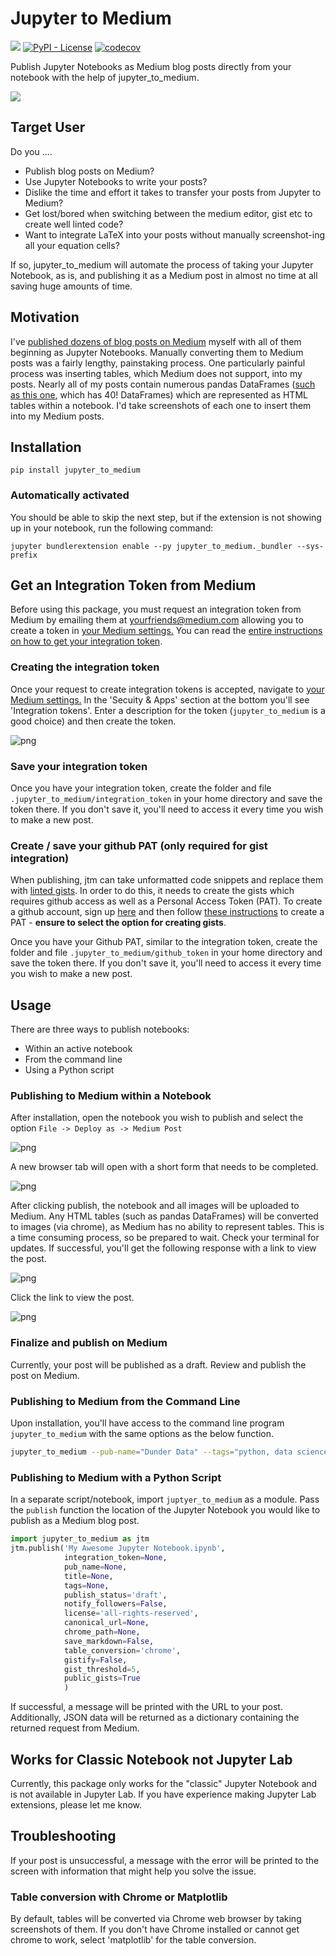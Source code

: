 # Jupyter to Medium

[![](https://img.shields.io/pypi/v/jupyter_to_medium)](https://pypi.org/project/jupyter_to_medium)
[![PyPI - License](https://img.shields.io/pypi/l/jupyter_to_medium)](LICENSE)
[![codecov](https://codecov.io/gh/dexplo/jupyter_to_medium/branch/master/graph/badge.svg?token=948J8ECAQT)](https://codecov.io/gh/dexplo/jupyter_to_medium)

Publish Jupyter Notebooks as Medium blog posts directly from your notebook with the help of jupyter_to_medium.

![](https://raw.githubusercontent.com/dexplo/jupyter_to_medium/master/docs/images/social_share_small.png)

## Target User

Do you ....

* Publish blog posts on Medium?
* Use Jupyter Notebooks to write your posts?
* Dislike the time and effort it takes to transfer your posts from Jupyter to Medium?
* Get lost/bored when switching between the medium editor, gist etc to create well linted code?
* Want to integrate LaTeX into your posts without manually screenshot-ing all your equation cells?

If so, jupyter_to_medium will automate the process of taking your Jupyter Notebook, as is, and publishing it as a Medium post in almost no time at all saving huge amounts of time.

## Motivation

I've [published dozens of blog posts on Medium][0] myself with all of them beginning as Jupyter Notebooks. Manually converting them to Medium posts was a fairly lengthy, painstaking process. One particularly painful process was inserting tables, which Medium does not support, into my posts. Nearly all of my posts contain numerous pandas DataFrames ([such as this one][1], which has 40! DataFrames) which are represented as HTML tables within a notebook. I'd take screenshots of each one to insert them into my Medium posts.

[0]: http://medium.com/dunder-data
[1]: https://medium.com/dunder-data/selecting-subsets-of-data-in-pandas-6fcd0170be9c

## Installation

`pip install jupyter_to_medium`

### Automatically activated

You should be able to skip the next step, but if the extension is not showing up in your notebook, run the following command:

`jupyter bundlerextension enable --py jupyter_to_medium._bundler --sys-prefix`

## Get an Integration Token from Medium

Before using this package, you must request an integration token from Medium by emailing them at <a href="mailto:yourfriends@medium.com">yourfriends@medium.com</a> allowing you to create a token in <a href="https://medium.com/me/settings">your Medium settings.</a> You can read the [entire instructions on how to get your integration token](https://github.com/Medium/medium-api-docs#21-self-issued-access-tokens).

### Creating the integration token

Once your request to create integration tokens is accepted, navigate to <a href="https://medium.com/me/settings">your Medium settings.</a> In the 'Secuity & Apps' section at the bottom you'll see 'Integration tokens'. Enter a description for the token (`jupyter_to_medium` is a good choice) and then create the token.

![png](https://raw.githubusercontent.com/dexplo/jupyter_to_medium/master/docs/images/integration_token.png)

### Save your integration token

Once you have your integration token, create the folder and file `.jupyter_to_medium/integration_token` in your home directory and save the token there. If you don't save it, you'll need to access it every time you wish to make a new post.

### Create / save your github PAT (only required for gist integration)

When publishing, jtm can take unformatted code snippets and replace them with [linted gists](https://gist.github.com/mjam03/761d017e821b62c3adf2d4cf1b7477d3). In order to do this, it needs to create the gists which requires github access as well as a Personal Access Token (PAT). To create a github account, sign up [here](https://github.com/) and then follow [these instructions](https://docs.github.com/en/github/authenticating-to-github/creating-a-personal-access-token) to create a PAT - __ensure to select the option for creating gists__.

Once you have your Github PAT, similar to the integration token, create the folder and file `.jupyter_to_medium/github_token` in your home directory and save the token there. If you don't save it, you'll need to access it every time you wish to make a new post.

## Usage

There are three ways to publish notebooks:

* Within an active notebook
* From the command line
* Using a Python script

### Publishing to Medium within a Notebook

After installation, open the notebook you wish to publish and select the option `File -> Deploy as -> Medium Post`

![png](https://raw.githubusercontent.com/dexplo/jupyter_to_medium/master/docs/images/menu_option.png)

A new browser tab will open with a short form that needs to be completed.

![png](https://raw.githubusercontent.com/dexplo/jupyter_to_medium/master/docs/images/form.png)

After clicking publish, the notebook and all images will be uploaded to Medium. Any HTML tables (such as pandas DataFrames) will be converted to images (via chrome), as Medium has no ability to represent tables. This is a time consuming process, so be prepared to wait. Check your terminal for updates. If successful, you'll get the following response with a link to view the post.

![png](https://raw.githubusercontent.com/dexplo/jupyter_to_medium/master/docs/images/success.png)

Click the link to view the post.

![png](https://raw.githubusercontent.com/dexplo/jupyter_to_medium/master/docs/images/post.png)

### Finalize and publish on Medium

Currently, your post will be published as a draft. Review and publish the post on Medium.

### Publishing to Medium from the Command Line

Upon installation, you'll have access to the command line program `jupyter_to_medium` with the same options as the below function.

```bash
jupyter_to_medium --pub-name="Dunder Data" --tags="python, data science" "My Awesome Blog Post.ipynb"
```

### Publishing to Medium with a Python Script

In a separate script/notebook, import `juptyer_to_medium` as a module. Pass the `publish` function the location of the Jupyter Notebook you would like to publish as a Medium blog post.

```python
import jupyter_to_medium as jtm
jtm.publish('My Awesome Jupyter Notebook.ipynb',
            integration_token=None,
            pub_name=None,
            title=None,
            tags=None,
            publish_status='draft',
            notify_followers=False,
            license='all-rights-reserved',
            canonical_url=None,
            chrome_path=None,
            save_markdown=False,
            table_conversion='chrome',
            gistify=False,
            gist_threshold=5,
            public_gists=True
            )
```

If successful, a message will be printed with the URL to your post.  Additionally, JSON data will be returned as a dictionary containing the returned request from Medium.

## Works for Classic Notebook not Jupyter Lab

Currently, this package only works for the "classic" Jupyter Notebook and is not available in Jupyter Lab. If you have experience making Jupyter Lab extensions, please let me know.

## Troubleshooting

If your post is unsuccessful, a message with the error will be printed to the screen with information that might help you solve the issue.

### Table conversion with Chrome or Matplotlib

By default, tables will be converted via Chrome web browser by taking screenshots of them. If you don't have Chrome installed or cannot 
get chrome to work, select 'matplotlib' for the table conversion.